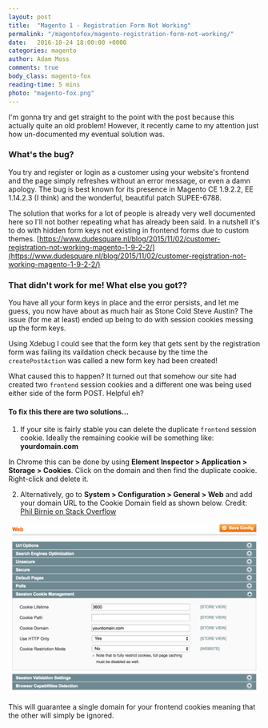 ```yaml
---
layout: post
title:  "Magento 1 - Registration Form Not Working"
permalink: "/magentofox/magento-registration-form-not-working/"
date:   2016-10-24 18:00:00 +0000
categories: magento
author: Adam Moss
comments: true
body_class: magento-fox
reading-time: 5 mins
photo: "magento-fox.png"
---
```


I'm gonna try and get straight to the point with the post because this actually quite an old problem! However, it recently came to my attention just how un-documented my eventual solution was.

### What's the bug?

You try and register or login as a customer using your website's frontend and the page simply refreshes without an error message, or even a damn apology. The bug is best known for its presence in Magento CE 1.9.2.2, EE 1.14.2.3 (I think) and the wonderful, beautiful patch SUPEE-6788.

The solution that works for a lot of people is already very well documented here so I'll not bother repeating what has already been said. In a nutshell it's to do with hidden form keys not existing in frontend forms due to custom themes. [https://www.dudesquare.nl/blog/2015/11/02/customer-registration-not-working-magento-1-9-2-2/](https://www.dudesquare.nl/blog/2015/11/02/customer-registration-not-working-magento-1-9-2-2/)

### That didn't work for me! What else you got??

You have all your form keys in place and the error persists, and let me guess, you now have about as much hair as Stone Cold Steve Austin? The issue (for me at least) ended up being to do with session cookies messing up the form keys.

Using Xdebug I could see that the form key that gets sent by the registration form was failing its vaildation check because by the time the `createPostAction` was called a new form key had been created!

What caused this to happen? It turned out that somehow our site had created two `frontend` session cookies and a different one was being used either side of the form POST. Helpful eh?

#### To fix this there are two solutions...

1) If your site is fairly stable you can delete the duplicate `frontend` session cookie. Ideally the remaining cookie will be something like: **yourdomain.com**

In Chrome this can be done by using **Element Inspector > Application > Storage > Cookies**. Click on the domain and then find the duplicate cookie. Right-click and delete it.

2) Alternatively, go to **System > Configuration > General > Web** and add your domain URL to the Cookie Domain field as shown below. Credit: [Phil Birnie on Stack Overflow](http://stackoverflow.com/a/37955615/750537)

![Set Cookie Domain](/assets/posts/cookie-domain.png)

This will guarantee a single domain for your frontend cookies meaning that the other will simply be ignored.